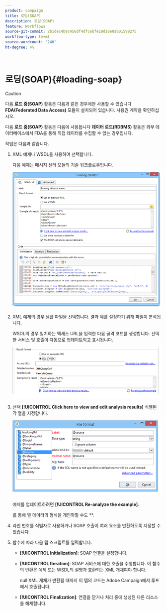 ```yaml
---
product: campaign
title: 로딩(SOAP)
description: 로딩(SOAP)
feature: Workflows
source-git-commit: 2b1dec4b9c456df4dfcebfe10d18e0ab01599275
workflow-type: tm+mt
source-wordcount: '240'
ht-degree: 4%

---
```


# 로딩(SOAP){#loading-soap}



>[!CAUTION]
>
>다음 **로드 중(SOAP)** 활동은 다음과 같은 경우에만 사용할 수 있습니다 **FDA(Federated Data Access)** 모듈이 설치되어 있습니다. 사용권 계약을 확인하십시오.

다음 **로드 중(SOAP)** 활동은 다음에 사용됩니다 **데이터 로드(RDBMS)** 활동은 외부 데이터베이스에서 FDA를 통해 직접 데이터를 수집할 수 없는 경우입니다.

작업은 다음과 같습니다.

1. XML 예제나 WSDL을 사용하여 선택합니다.

   다음 예제는 메시지 센터 모듈의 기술 워크플로우입니다.

   ![](assets/load_soap_002.png)

1. XML 예제의 경우 샘플 파일을 선택합니다. 결과 예를 설정하기 위해 파일이 분석됩니다.

   WSDL의 경우 일치하는 액세스 URL을 입력한 다음 골격 코드를 생성합니다. 선택한 서비스 및 호출이 자동으로 업데이트되고 표시됩니다.

   ![](assets/soap_load_003.png)

1. 선택 **[!UICONTROL Click here to view and edit analysis results]** 식별된 각 열을 지정합니다.

   ![](assets/soap_load_001.png)

   예제를 업데이트하려면 **[!UICONTROL Re-analyze the example]**.

   를 통해 열 데이터의 형식을 개인화할 수도 **.

1. 라인 번호를 식별자로 사용하거나 SOAP 호출이 여러 요소를 반환하도록 지정할 수 있습니다.
1. 함수에 따라 다음 탭 스크립트를 입력합니다.

   * **[!UICONTROL Initialization]**: SOAP 연결을 설정합니다.
   * **[!UICONTROL Iteration]**: SOAP 서비스에 대한 호출을 수행합니다. 이 함수의 반환은 예제 또는 WSDL의 설명과 호환되는 XML 개체여야 합니다.

      null XML 개체가 반환될 때까지 이 탭의 코드는 Adobe Campaign에서 루프에서 호출됩니다.

   * **[!UICONTROL Finalization]**: 연결을 닫거나 처리 중에 생성된 다른 리소스를 해제합니다.
